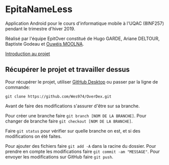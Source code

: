 # EpitaNameLess

Application Android pour le cours d'informatique mobile à l'UQAC (8INF257) pendant le trimestre d'hiver 2019.

Réalisé par l'équipe EpitOver constitué de Hugo GARDE, Ariane DELTOUR, Baptiste Godeau et [Ouwéis MOOLNA](https://github.com/Wes974).

[Introduction au projet](docs/EpitOver.pdf)

## Récupérer le projet et travailler dessus

Pour récupérer le projet, utiliser [GitHub Desktop](https://desktop.github.com) ou passer par la ligne de commande:

`git clone https://github.com/Wes974/OverDex.git`

Avant de faire des modifications s'assurer d'être sur sa branche.

Pour créer une branche faire `git branch [NOM DE LA BRANCHE]`.
Pour changer de branche faire `git checkout [NOM DE LA BRANCHE]`.

Faire `git status` pour vérifier sur quelle branche on est, et si des modifications on été faites.

Pour ajouter des fichiers faire `git add -A` dans la racine du dossier.
Pour prendre en compte les modifications faire `git commit -am "MESSAGE"`.
Pour envoyer les modifications sur GitHub faire `git push`.
